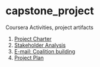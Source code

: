 # capstone_project
Coursera Activities, project artifacts

1. [Project Charter](https://docs.google.com/document/d/1uFpSrKp74qpip0MWwx2edvuITDvap8Y9bbxa_VbFnqQ/edit?usp=sharing&resourcekey=0-E-1xPLemcVzn9Z6YS8u1yA)
2. [Stakeholder Analysis](https://docs.google.com/presentation/d/1gCXMNQYyBwF-tIHAUk9VBf_oYZyYgtsfMpwicnX3jdQ/edit?usp=sharing)
3. [E-mail: Coalition building](https://docs.google.com/document/d/1HVnPci7VbBwkLSlwUzdQj-ppHHwLDd5Rv2cjzQYA0FU/edit?usp=sharing)
4. [Project Plan](https://docs.google.com/spreadsheets/d/1BKhomcMTawrOQto7yHJYX9NsW5gMpK7aMh6xFEvqmyY/edit?usp=sharing)

